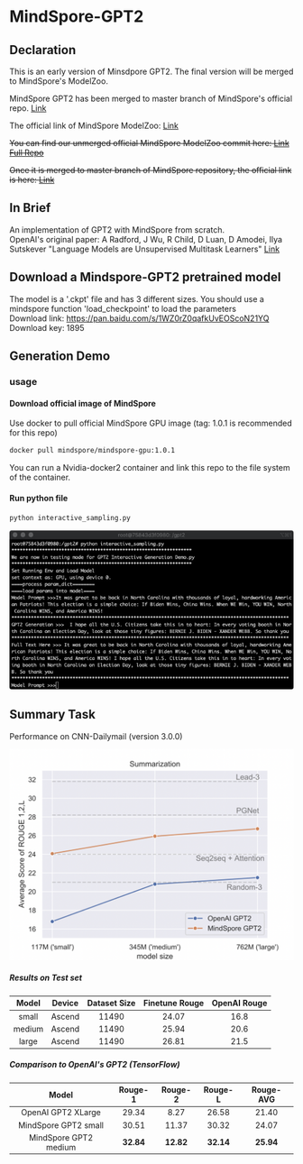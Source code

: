 # MindSpore-GPT2

## Declaration

This is an early version of Minsdpore GPT2. The final version will be merged to MindSpore's ModelZoo. 

MindSpore GPT2 has been merged to master branch of MindSpore's official repo. [Link](https://gitee.com/mindspore/mindspore/tree/master/model_zoo/research/nlp/gpt2)

The official link of MindSpore ModelZoo: [Link](https://gitee.com/mindspore/mindspore/tree/master/model_zoo)

~~You can find our unmerged official MindSpore ModelZoo commit here: [Link](https://gitee.com/mindspore/mindspore/tree/f5cb27b21e40292ebd0d7b8afbe32a02acd13ae1/model_zoo/research/nlp/gpt2) [Full Repo](https://gitee.com/ouyang_xx/mindspore/tree/master/model_zoo/research/nlp/gpt2)~~

~~Once it is merged to master branch of MindSpore repository, the official link is here: [Link](https://gitee.com/mindspore/mindspore/tree/master/model_zoo/research/nlp/gpt2)~~

## In Brief

An implementation of GPT2 with MindSpore from scratch.<br>OpenAI's original paper: A Radford, J Wu, R Child, D Luan, D Amodei, Ilya Sutskever "Language Models are Unsupervised Multitask Learners" [Link](https://github.com/mindspore-ai/mindspore/tree/master/model_zoo/official/nlp) 

## Download a Mindspore-GPT2 pretrained model

The model is a '.ckpt' file and has 3 different sizes. You should use a mindspore function 'load_checkpoint' to load the parameters  <br>
Download link: https://pan.baidu.com/s/1WZ0rZ0qafkUvEOScoN21YQ <br>
Download key: 1895 <br>

## Generation Demo

### usage

#### Download official image of MindSpore

Use docker to pull official MindSpore GPU image (tag: 1.0.1 is recommended for this repo)

```sh
docker pull mindspore/mindspore-gpu:1.0.1
```

You can run a Nvidia-docker2 container and link this repo to the file system of the container.

#### Run python file

```sh
python interactive_sampling.py
```



![generation_demo](./img/generation_demo.JPG)

## Summary Task

Performance on CNN-Dailymail (version 3.0.0)

![summary](./img/summary.png)

#####  Results on Test set

| Model  | Device | Dataset Size | Finetune Rouge | OpenAI Rouge |
| :----: | :----: | :----------: | :------------: | :----------: |
| small  | Ascend |    11490     |     24.07      |     16.8     |
| medium | Ascend |    11490     |     25.94      |     20.6     |
| large  | Ascend |    11490     |     26.81      |     21.5     |

##### Comparison to OpenAI's GPT2 (TensorFlow)

|         Model         |  Rouge-1  |  Rouge-2  |  Rouge-L  | Rouge-AVG |
| :-------------------: | :-------: | :-------: | :-------: | :-------: |
|  OpenAI GPT2 XLarge   |   29.34   |   8.27    |   26.58   |   21.40   |
| MindSpore GPT2 small  |   30.51   |   11.37   |   30.32   |   24.07   |
| MindSpore GPT2 medium | **32.84** | **12.82** | **32.14** | **25.94** |

